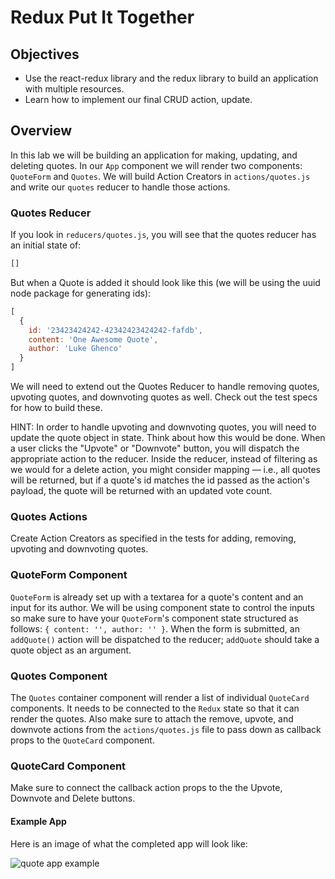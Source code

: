 # Redux Put It Together

## Objectives

- Use the react-redux library and the redux library to build an application with
  multiple resources.
- Learn how to implement our final CRUD action, update.

## Overview

In this lab we will be building an application for making, updating, and deleting 
quotes. In our `App` component we will render two components: `QuoteForm` and 
`Quotes`. We will build Action Creators in `actions/quotes.js` and write our 
`quotes` reducer to handle those actions.

### Quotes Reducer

If you look in `reducers/quotes.js`, you will see that the quotes reducer has an 
initial state of:

```javascript
[]
```

But when a Quote is added it should look like this (we will be using the uuid 
node package for generating ids):

```javascript
[
  {
    id: '23423424242-42342423424242-fafdb',
    content: 'One Awesome Quote',
    author: 'Luke Ghenco'
  }
]
```

We will need to extend out the Quotes Reducer to handle removing quotes, 
upvoting quotes, and downvoting quotes as well. Check out the test specs for 
how to build these.

HINT: In order to handle upvoting and downvoting quotes, you will need to update 
the quote object in state. Think about how this would be done. When a user 
clicks the "Upvote" or "Downvote" button, you will dispatch the appropriate 
action to the reducer. Inside the reducer, instead of filtering as we would for 
a delete action, you might consider mapping — i.e., all quotes will be returned, 
but if a quote's id matches the id passed as the action's payload, the quote 
will be returned with an updated vote count.

### Quotes Actions

Create Action Creators as specified in the tests for adding, removing, upvoting 
and downvoting quotes.

### QuoteForm Component

`QuoteForm` is already set up with a textarea for a quote's content and an input 
for its author. We will be using component state to control the inputs so make 
sure to have your `QuoteForm`'s component state structured as follows: 
`{ content: '', author: '' }`. When the form is submitted, an `addQuote()` 
action will be dispatched to the reducer; `addQuote` should take a quote object 
as an argument.

### Quotes Component

The `Quotes` container component will render a list of individual `QuoteCard` 
components. It needs to be connected to the `Redux` state so that it can render 
the quotes. Also make sure to attach the remove, upvote, and downvote actions 
from the `actions/quotes.js` file to pass down as callback props to the 
`QuoteCard` component.

### QuoteCard Component

Make sure to connect the callback action props to the the Upvote, Downvote and
Delete buttons.

#### Example App

Here is an image of what the completed app will look like:

![quote app example](https://s3-us-west-2.amazonaws.com/curriculum-content/web-development/react/quote-app-image.png)
